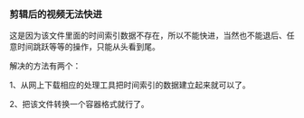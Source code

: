 ### 剪辑后的视频无法快进

这是因为该文件里面的时间索引数据不存在，所以不能快进，当然也不能退后、任意时间跳跃等等的操作，只能从头看到尾。

解决的方法有两个：

1、从网上下载相应的处理工具把时间索引的数据建立起来就可以了。

2、把该文件转换一个容器格式就行了。
